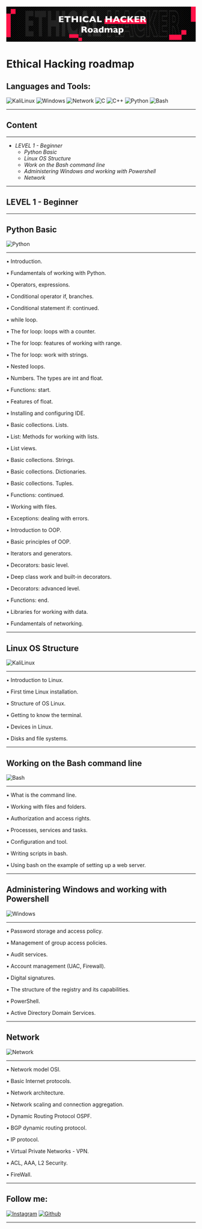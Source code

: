 ![Header](https://github.com/AlexITDev/EthicalHackerRoadmap/blob/main/assets/header.png)

# **Ethical Hacking roadmap**
## **Languages ​​and Tools:**
![KaliLinux](https://img.shields.io/badge/Kali_Linux-000000?style=for-the-badge&logo=kalilinux&logoColor=blue)
![Windows](https://img.shields.io/badge/-Windows-090909?style=for-the-badge&logo=windows&logoColor=6296CC)
![Network](https://img.shields.io/badge/-Network-090909?style=for-the-badge&logo=network&logoColor=6296CC)
![C](https://img.shields.io/badge/-C-090909?style=for-the-badge&logo=C&logoColor=6296CC)
![C++](https://img.shields.io/badge/-C++-090909?style=for-the-badge&logo=C%2b%2b&logoColor=6296CC)
![Python](https://img.shields.io/badge/-Python-090909?style=for-the-badge&logo=python&logoColor=green)
![Bash](https://img.shields.io/badge/-Bash-090909?style=for-the-badge&logo=bash&logoColor=6296CC)
____
## **Content**
____
* *LEVEL 1 - Beginner*
  * *Python Basic*
  * *Linux OS Structure*
  * *Work on the Bash command line*
  * *Administering Windows and working with Powershell*
  * *Network*

____
## **LEVEL 1 - Beginner**
____
## **Python Basic**
![Python](https://img.shields.io/badge/-Python-090909?style=for-the-badge&logo=python&logoColor=green)
____
 • Introduction.

 • Fundamentals of working with Python.

 • Operators, expressions.

 • Conditional operator if, branches.

 • Conditional statement if: continued.

 • while loop.

 • The for loop: loops with a counter.

 • The for loop: features of working with range.

 • The for loop: work with strings.

 • Nested loops.

 • Numbers. The types are int and float.

 • Functions: start.

 • Features of float.

 • Installing and configuring IDE.

 • Basic collections. Lists.

 • List: Methods for working with lists.

 • List views.

 • Basic collections. Strings.

 • Basic collections. Dictionaries.

 • Basic collections. Tuples.

 • Functions: continued.

 • Working with files.

 • Exceptions: dealing with errors.

 • Introduction to OOP.

 • Basic principles of OOP.

 • Iterators and generators.

 • Decorators: basic level.

 • Deep class work and built-in decorators.

 • Decorators: advanced level.

 • Functions: end.

 • Libraries for working with data.

 • Fundamentals of networking.
____
## **Linux OS Structure**
![KaliLinux](https://img.shields.io/badge/Kali_Linux-000000?style=for-the-badge&logo=kalilinux&logoColor=blue)
____
 • Introduction to Linux.

 • First time Linux installation.

 • Structure of OS Linux.

 • Getting to know the terminal.

 • Devices in Linux.

 • Disks and file systems.
____
## **Working on the Bash command line**
![Bash](https://img.shields.io/badge/-Bash-090909?style=for-the-badge&logo=bash&logoColor=6296CC)
____
 • What is the command line.

 • Working with files and folders.

 • Authorization and access rights.

 • Processes, services and tasks.

 • Configuration and tool.

 • Writing scripts in bash.

 • Using bash on the example of setting up a web server.
____
## **Administering Windows and working with Powershell**
![Windows](https://img.shields.io/badge/-Windows-090909?style=for-the-badge&logo=windows&logoColor=6296CC)
____
 • Password storage and access policy.

 • Management of group access policies.

 • Audit services.

 • Account management (UAC, Firewall).

 • Digital signatures.

 • The structure of the registry and its capabilities.

 • PowerShell.

 • Active Directory Domain Services.
____
## **Network**
![Network](https://img.shields.io/badge/-Network-090909?style=for-the-badge&logo=network&logoColor=6296CC)
____

 • Network model OSI.

 • Basic Internet protocols.

 • Network architecture.

 • Network scaling and connection aggregation.

 • Dynamic Routing Protocol OSPF.

 • BGP dynamic routing protocol.

 • IP protocol.

 • Virtual Private Networks - VPN.

 • ACL, AAA, L2 Security.

 • FireWall.

____
## **Follow me:**

[![Instagram](https://img.shields.io/badge/Instagram-000000?style=for-the-badge&logo=instagram&logoColor=white)](https://instagram.com/alexitdev)
[![Github](https://img.shields.io/badge/GitHub-100000?style=for-the-badge&logo=github&logoColor=white)](https://github.com/AlexITDev)
____
